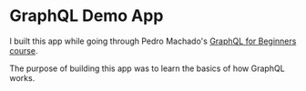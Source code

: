 # GraphQL Demo App

I built this app while going through Pedro Machado's [GraphQL for Beginners course](https://www.youtube.com/watch?v=yqWzCV0kU_c&list=PLpPqplz6dKxXICtNgHY1tiCPau_AwWAJU&index=10).

The purpose of building this app was to learn the basics of how GraphQL works.
